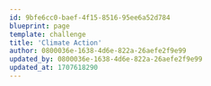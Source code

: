 ```yaml
---
id: 9bfe6cc0-baef-4f15-8516-95ee6a52d784
blueprint: page
template: challenge
title: 'Climate Action'
author: 0800036e-1638-4d6e-822a-26aefe2f9e99
updated_by: 0800036e-1638-4d6e-822a-26aefe2f9e99
updated_at: 1707618290
---
```

